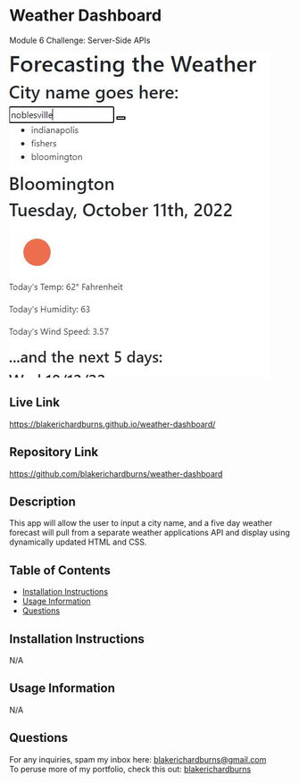 # Weather Dashboard
Module 6 Challenge: Server-Side APIs

![Alt text](./assets/screenshot.JPG "Screenshot")

## Live Link
https://blakerichardburns.github.io/weather-dashboard/

## Repository Link
https://github.com/blakerichardburns/weather-dashboard

## Description
This app will allow the user to input a city name, and a five day weather forecast will pull from a separate weather applications API and display using dynamically updated HTML and CSS.

## Table of Contents
  * [Installation Instructions](#installation-instructions)
  * [Usage Information](#usage-information)
  * [Questions](#questions)

  ## Installation Instructions
  N/A

  ## Usage Information
  N/A
  
  ## Questions
  For any inquiries, spam my inbox here: blakerichardburns@gmail.com <br>
  To peruse more of my portfolio, check this out: [blakerichardburns](https://github.com/blakerichardburns)
